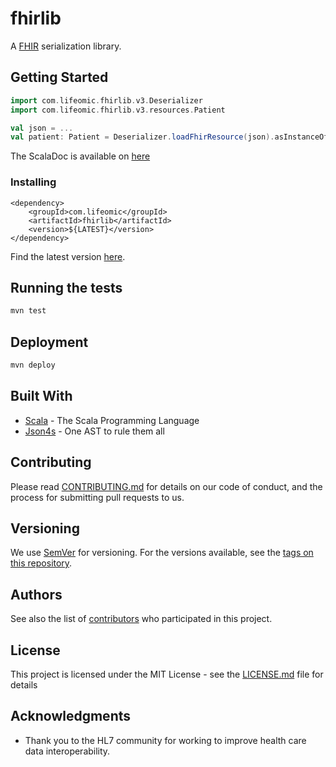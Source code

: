 # fhirlib

A [FHIR](https://www.hl7.org/fhir/index.html) serialization library.

## Getting Started

```scala
import com.lifeomic.fhirlib.v3.Deserializer
import com.lifeomic.fhirlib.v3.resources.Patient

val json = ...
val patient: Patient = Deserializer.loadFhirResource(json).asInstanceOf[Patient]
```

The ScalaDoc is available on [here](https://lifeomic.github.io/fhirlib-scala/)

### Installing

```
<dependency>
    <groupId>com.lifeomic</groupId>
    <artifactId>fhirlib</artifactId>
    <version>${LATEST}</version>
</dependency>
```

Find the latest version [here](https://mvnrepository.com/artifact/com.lifeomic/fhirlib).

## Running the tests

```bash
mvn test
```

## Deployment

```bash
mvn deploy
```

## Built With

* [Scala](https://www.scala-lang.org/) - The Scala Programming Language
* [Json4s](http://json4s.org/) - One AST to rule them all

## Contributing

Please read [CONTRIBUTING.md](CONTRIBUTING.md) for details on our code of conduct, and the process for submitting pull requests to us.

## Versioning

We use [SemVer](http://semver.org/) for versioning. For the versions available, see the [tags on this repository](https://github.com/lifeomic/fhirlib-scala/tags). 

## Authors

See also the list of [contributors](https://github.com/lifeomic/fhirlib-scala/contributors) who participated in this project.

## License

This project is licensed under the MIT License - see the [LICENSE.md](LICENSE.md) file for details

## Acknowledgments

- Thank you to the HL7 community for working to improve health care data interoperability.
